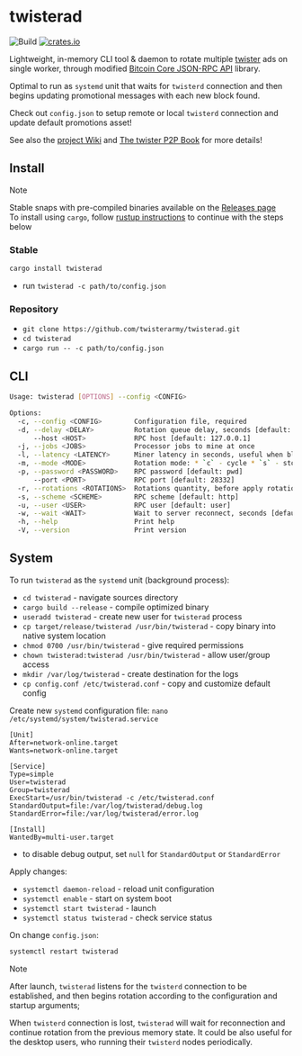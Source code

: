 # twisterad

![Build](https://github.com/twisterarmy/twisterad/actions/workflows/build.yml/badge.svg)
[![crates.io](https://img.shields.io/crates/v/twisterad.svg)](https://crates.io/crates/twisterad)

Lightweight, in-memory CLI tool & daemon to rotate multiple [twister](https://github.com/twisterarmy/twister-core) ads on single worker,
through modified [Bitcoin Core JSON-RPC API](https://github.com/twisterarmy/rust-twistercore-rpc) library.

Optimal to run as `systemd` unit that waits for `twisterd` connection and then begins updating promotional messages with each new block found.

Check out `config.json` to setup remote or local `twisterd` connection and update default promotions asset!

See also the [project Wiki](https://github.com/twisterarmy/twisterad/wiki) and [The twister P2P Book](https://twisterarmy.github.io/book/twisterad/) for more details!

## Install

> [!NOTE]
> Stable snaps with pre-compiled binaries available on the [Releases page](https://github.com/twisterarmy/twisterad/releases)\
> To install using `cargo`, follow [rustup instructions](https://rustup.rs/) to continue with the steps below

### Stable

``` bash
cargo install twisterad
```
* run `twisterad -c path/to/config.json`

### Repository

* `git clone https://github.com/twisterarmy/twisterad.git`
* `cd twisterad`
* `cargo run -- -c path/to/config.json`

## CLI

``` bash
Usage: twisterad [OPTIONS] --config <CONFIG>

Options:
  -c, --config <CONFIG>        Configuration file, required
  -d, --delay <DELAY>          Rotation queue delay, seconds [default: 60]
      --host <HOST>            RPC host [default: 127.0.0.1]
  -j, --jobs <JOBS>            Processor jobs to mine at once
  -l, --latency <LATENCY>      Miner latency in seconds, useful when blocks are being generated too quickly
  -m, --mode <MODE>            Rotation mode: * `c` - cycle * `s` - stop, disable worker [default: c]
  -p, --password <PASSWORD>    RPC password [default: pwd]
      --port <PORT>            RPC port [default: 28332]
  -r, --rotations <ROTATIONS>  Rotations quantity, before apply rotation `mode`
  -s, --scheme <SCHEME>        RPC scheme [default: http]
  -u, --user <USER>            RPC user [default: user]
  -w, --wait <WAIT>            Wait to server reconnect, seconds [default: 900]
  -h, --help                   Print help
  -V, --version                Print version
```

## System

To run `twisterad` as the `systemd` unit (background process):

* `cd twisterad` - navigate sources directory
* `cargo build --release` - compile optimized binary
* `useradd twisterad` - create new user for `twisterad` process
* `cp target/release/twisterad /usr/bin/twisterad` - copy binary into native system location
* `chmod 0700 /usr/bin/twisterad` - give required permissions
* `chown twisterad:twisterad /usr/bin/twisterad` - allow user/group access
* `mkdir /var/log/twisterad` - create destination for the logs
* `cp config.conf /etc/twisterad.conf` - copy and customize default config

Create new `systemd` configuration file: `nano /etc/systemd/system/twisterad.service`

``` twisterad.service
[Unit]
After=network-online.target
Wants=network-online.target

[Service]
Type=simple
User=twisterad
Group=twisterad
ExecStart=/usr/bin/twisterad -c /etc/twisterad.conf
StandardOutput=file:/var/log/twisterad/debug.log
StandardError=file:/var/log/twisterad/error.log

[Install]
WantedBy=multi-user.target
```
* to disable debug output, set `null` for `StandardOutput` or `StandardError`

Apply changes:

* `systemctl daemon-reload` - reload unit configuration
* `systemctl enable` - start on system boot
* `systemctl start twisterad` - launch
* `systemctl status twisterad` - check service status

On change `config.json`:

``` bash
systemctl restart twisterad
```

> [!NOTE]
> After launch, `twisterad` listens for the `twisterd` connection to be established,
> and then begins rotation according to the configuration and startup arguments;
>
> When `twisterd` connection is lost, `twisterad` will wait for reconnection
> and continue rotation from the previous memory state. It could be also useful for the desktop
> users, who running their `twisterd` nodes periodically.

